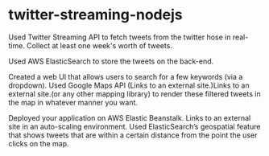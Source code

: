 twitter-streaming-nodejs
========================
Used Twitter Streaming API to fetch tweets from the twitter hose in real-time. Collect at least one week's worth of tweets. 

Used AWS ElasticSearch to store the tweets on the back-end.

Created a web UI that allows users to search for a few keywords (via a dropdown). Used Google Maps API  (Links to an external site.)Links to an external site.(or any other mapping library) to render these filtered tweets in the map in whatever manner you want.

Deployed your application on AWS Elastic Beanstalk. Links to an external site in an auto-scaling environment.
Used ElasticSearch’s geospatial feature that shows tweets that are within a certain distance from the point the user clicks on the map. 
